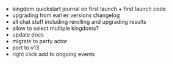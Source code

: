 * kingdom quickstart journal on first launch + first launch code
* upgrading from earlier versions changelog
* all chat stuff including rerolling and upgrading results
* allow to select multiple kingdoms?
* update docs
* migrate to party actor
* port to v13
* right click add to ongoing events
